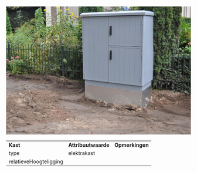 ![](media/8fac516127f5cb0a20bdd747130f230bc1c499f8.jpg)

|                        |                     |                 |
|------------------------|---------------------|-----------------|
| **Kast**               | **Attribuutwaarde** | **Opmerkingen** |
| type                   | elektrakast         |                 |
| relatieveHoogteligging |                     |                 |
